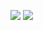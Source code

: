 ![](https://github-profile-summary-cards.vercel.app/api/cards/repos-per-language?username=Valhalla-Wait&theme=solarized_dark)
![](https://github-profile-summary-cards.vercel.app/api/cards/most-commit-language?username=Valhalla-Wait&theme=solarized_dark)
